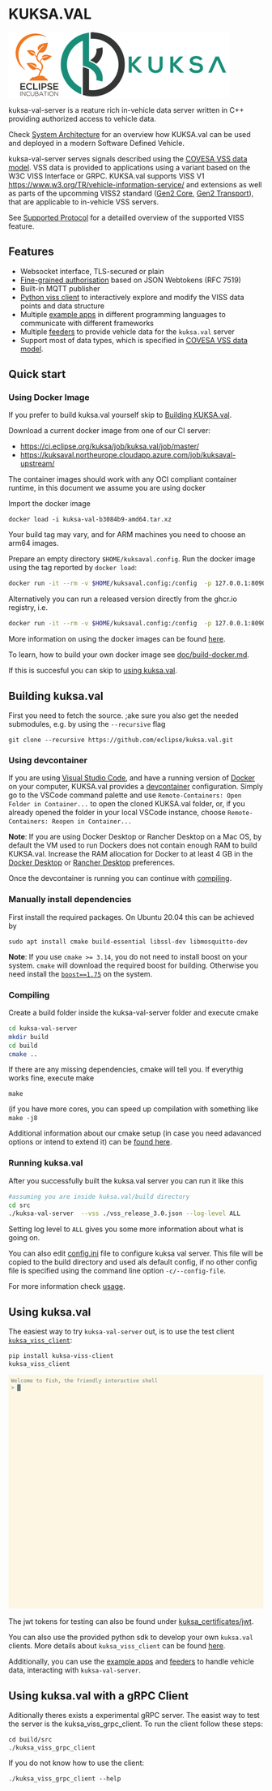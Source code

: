 # KUKSA.VAL
![kuksa.val Logo](../doc/pictures/logo.png)

kuksa-val-server is a reature rich in-vehicle data server written in C++ providing authorized access to vehicle data.


Check [System Architecture](doc/system-architecture.md) for an overview how KUKSA.val can be used and deployed in a modern Software Defined Vehicle.

kuksa-val-server serves signals described using the [COVESA VSS data model](https://github.com/COVESA/vehicle_signal_specification). VSS data is provided to applications using a variant based on the W3C VISS Interface or GRPC. KUKSA.val supports VISS V1 https://www.w3.org/TR/vehicle-information-service/ and extensions as well as parts of the upcomming VISS2 standard ([Gen2 Core](https://raw.githack.com/w3c/automotive/gh-pages/spec/VISSv2_Core.html), [Gen2 Transport](https://raw.githack.com/w3c/automotive/gh-pages/spec/VISSv2_Transport.html)), that are applicable to in-vehicle VSS servers.

See [Supported Protocol](../doc/protocol/README.md) for a detailled overview of the supported VISS feature.

## Features
 - Websocket interface, TLS-secured or plain
 - [Fine-grained authorisation](../doc/jwt.md) based on JSON Webtokens (RFC 7519)
 - Built-in MQTT publisher
 - [Python viss client](../kuksa_viss_client) to interactively explore and modify the VISS data points and data structure
 - Multiple [example apps](../kuksa_apps) in different programming languages to communicate with different frameworks 
 - Multiple [feeders](../kuksa-feeders) to provide vehicle data for the `kuksa.val` server
 - Support most of data types, which is specified in [COVESA VSS data model](https://covesa.github.io/vehicle_signal_specification/rule_set/data_entry/data_types/).


## Quick start

### Using  Docker Image
If you prefer to build kuksa.val yourself skip to [Building KUKSA.val](#Building-kuksaval).

Download a current docker image from one of our CI server:

- https://ci.eclipse.org/kuksa/job/kuksa.val/job/master/
- https://kuksaval.northeurope.cloudapp.azure.com/job/kuksaval-upstream/

The container images should work with any OCI compliant container runtime, in this document we assume you are using docker

Import the docker image

```
docker load -i kuksa-val-b3084b9-amd64.tar.xz
```

Your build tag may vary, and for ARM machines you need to choose an arm64 images.

Prepare an empty directory `$HOME/kuksaval.config`.  Run the docker image using the tag reported by `docker load`:

```bash
docker run -it --rm -v $HOME/kuksaval.config:/config  -p 127.0.0.1:8090:8090 -e LOG_LEVEL=ALL amd64/kuksa-val:b3084b9
```

Alternatively you can run a released version directly from the ghcr.io registry, i.e.

```bash
docker run -it --rm -v $HOME/kuksaval.config:/config  -p 127.0.0.1:8090:8090 -e LOG_LEVEL=ALL ghcr.io/eclipse/kuksa.val/kuksa-val:0.2.1-amd64

```

More information on using the docker images can be found [here](../doc/run-docker.md).

To learn, how to build your own docker image see [doc/build-docker.md](../doc/build-docker.md).

If this is succesful you can skip to [using kuksa.val](#using-kuksaval).

## Building kuksa.val

First you need to fetch the source. ;ake sure you also get the needed submodules, e.g. by using the `--recursive` flag

```
git clone --recursive https://github.com/eclipse/kuksa.val.git
```

### Using devcontainer
If you are using [Visual Studio Code](https://code.visualstudio.com), and have a running version of   [Docker](https://docs.docker.com/) on your computer, KUKSA.val provides a [devcontainer](https://code.visualstudio.com/docs/remote/containers) configuration. Simply go to the VSCode command palette and use `Remote-Containers: Open Folder in Container...` to open the cloned KUKSA.val folder, or, if you already opened the folder in your local VSCode instance, choose `Remote-Containers: Reopen in Container...`

**Note**: If you are using Docker Desktop or Rancher Desktop on a Mac OS, by default the VM used to run Dockers does not contain enough RAM to build KUKSA.val. Increase the RAM allocation for Docker to at least 4 GB in the [Docker Desktop](https://docs.docker.com/desktop/mac/#preferences) or [Rancher Desktop](https://docs.rancherdesktop.io) preferences.

Once the devcontainer is running you can continue with [compiling](#compiling).

### Manually install dependencies
First install the required packages. On Ubuntu 20.04 this can be achieved by

```
sudo apt install cmake build-essential libssl-dev libmosquitto-dev 
```

**Note**: If you use `cmake >= 3.14`, you do not need to install boost on your system. `cmake` will download the required boost for building. Otherwise you need install the [`boost==1.75`](https://www.boost.org/users/history/version_1_75_0.html) on the system.



### Compiling
Create a build folder inside the kuksa-val-server folder and execute cmake

```bash
cd kuksa-val-server
mkdir build
cd build
cmake ..
```
If there are any missing dependencies, cmake will tell you. If everythig works fine, execute make

```
make
```

(if you have more cores, you can speed up compilation with something like  `make -j8`

Additional information about our cmake setup (in case you need adavanced options or intend to extend it) can be [found here](../doc/cmake.md).



### Running kuksa.val
After you successfully built the kuksa.val server you can run it like this

```bash
#assuming you are inside kuksa.val/build directory
cd src
./kuksa-val-server  --vss ./vss_release_3.0.json --log-level ALL

```
Setting log level to `ALL` gives you some more information about what is going on.

You can also edit [config.ini](./config.ini) file to configure kuksa val server. This file will be copied to the build directory and used als default config,
if no other config file is specified using the command line option `-c/--config-file`.

For more information check [usage](../doc/usage.md).

## Using kuksa.val
The easiest way to try `kuksa-val-server` out, is to use the test client [`kuksa_viss_client`](../kuksa_viss_client):

```
pip install kuksa-viss-client
kuksa_viss_client
```

![try kuksa_viss_client out](../doc/pictures/testclient_basic.gif "test client usage")

The jwt tokens for testing can also be found under [kuksa_certificates/jwt](../kuksa_certificates/jwt).

You can also use the provided python sdk to develop your own `kuksa.val` clients. More details about `kuksa_viss_client` can be found [here](../kuksa_viss_client). 

Additionally, you can use the [example apps](../kuksa_apps) and [feeders](../kuksa-feeders) to handle vehicle data, interacting with `kuksa-val-server`.

## Using kuksa.val with a gRPC Client
Aditionally theres exists a experimental gRPC server. The easist way to test the server is the kuksa_viss_grpc_client.
To run the client follow these steps:

```
cd build/src
./kuksa_viss_grpc_client
```

If you do not know how to use the client:

```
./kuksa_viss_grpc_client --help
```



